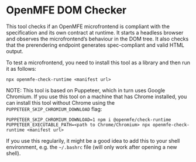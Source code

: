 # OpenMFE DOM Checker


This tool checks if an OpenMFE microfrontend is compliant with the specification and its own contract at runtime. It starts a headless browser and observes the microfrontend’s behaviour in the DOM tree. It also checks that the prerendering endpoint generates spec-compliant and valid HTML output.

To test a microfrontend, you need to install this tool as a library and then run it as follows:

```
npx openmfe-check-runtime <manifest url>
```

NOTE: This tool is based on Puppeteer, which in turn uses Google Chromium. If you use this tool on a machine that has Chrome installed, you can install this tool without Chrome using the `PUPPETEER_SKIP_CHROMIUM_DOWNLOAD` flag:


```shell
PUPPETEER_SKIP_CHROMIUM_DOWNLOAD=1 npm i @openmfe/check-runtime
PUPPETEER_EXECUTABLE_PATH=<path to Chrome/Chromium> npx openmfe-check-runtime <manifest url>
```

If you use this regularily, it might be a good idea to add this to your shell environment, e.g. the `~/.bashrc` file (will only work after opening a new shell).
